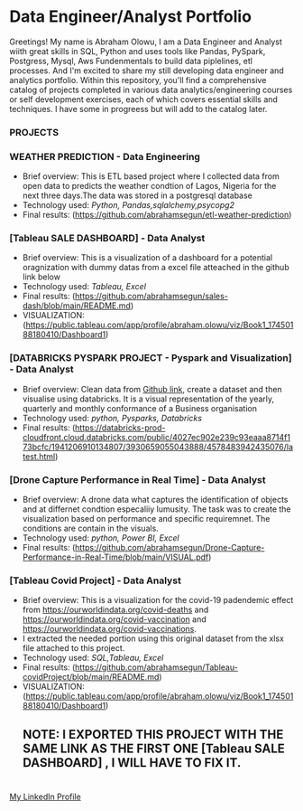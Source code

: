 # Data Engineer/Analyst Portfolio

Greetings! My name is Abraham Olowu, I am a Data Engineer and Analyst wiith great skills in SQL, Python and uses tools like Pandas, PySpark, Postgress, Mysql, Aws Fundenmentals to build data piplelines, etl processes. And I'm excited to share my still developing data engineer and analytics portfolio. Within this repository, you'll find a comprehensive catalog of projects completed in various data analytics/engineering courses or self development exercises, each of which covers essential skills and techniques.
I have some in progreess but will add to the catalog later. 

### PROJECTS   

### WEATHER PREDICTION - Data Engineering

- Brief overview:  This is ETL based project where I collected data from open data to predicts the weather condtion of Lagos, Nigeria for the next three days.The data was stored in a postgresql database
- Technology used: *Python, Pandas,sqlalchemy,psycopg2*
- Final results: (https://github.com/abrahamsegun/etl-weather-prediction)

### [Tableau SALE DASHBOARD] - Data Analyst  

- Brief overview:  This is a visualization of a dashboard for a potential oragnization with dummy datas from a excel file atteached in the github link below
- Technology used: *Tableau, Excel*
- Final results: (https://github.com/abrahamsegun/sales-dash/blob/main/README.md)
- VISUALIZATION: (https://public.tableau.com/app/profile/abraham.olowu/viz/Book1_17450188180410/Dashboard1)

### [DATABRICKS PYSPARK PROJECT  - Pyspark and Visualization] - Data Analyst

- Brief overview:   Clean data from [Github link]([https://www.berlin.de/restaurants/stadtteile/](https://github.com/abrahamsegun/Data-portfolio/tree/main)), create a dataset and then visualise using databricks. It is a visual representation of the yearly, quarterly and monthly conformance of a Business organisation 
- Technology used: *python, Pysparks, Databricks*
- Final results: (https://databricks-prod-cloudfront.cloud.databricks.com/public/4027ec902e239c93eaaa8714f173bcfc/1941206910134807/3930659055043888/4578483942435076/latest.html)

### [Drone Capture Performance in Real Time] - Data Analyst

- Brief overview:   A drone data what captures the identification of objects and at differnet condtion especaliiy lumusity. 
The task was to create the visualization based on performance and specific requiremnet. The conditions are contain in the visuals.  
- Technology used: *python, Power BI, Excel*
- Final results: (https://github.com/abrahamsegun/Drone-Capture-Performance-in-Real-Time/blob/main/VISUAL.pdf)

### [Tableau Covid Project] - Data Analyst

- Brief overview:  This is a visualization for the covid-19 padendemic effect from https://ourworldindata.org/covid-deaths and https://ourworldindata.org/covid-vaccination and https://ourworldindata.org/covid-vaccinations.
-  I extracted the needed portion using this original dataset from the xlsx file attached to this project.
- Technology used: *SQL,Tableau, Excel*
- Final results: (https://github.com/abrahamsegun/Tableau-covidProject/blob/main/README.md)
- VISUALIZATION: (https://public.tableau.com/app/profile/abraham.olowu/viz/Book1_17450188180410/Dashboard1)
  ## NOTE: I EXPORTED THIS PROJECT WITH THE SAME LINK AS THE FIRST ONE [Tableau SALE DASHBOARD] , I WILL HAVE TO FIX IT.  
 

# 
[My LinkedIn Profile](https://www.linkedin.com/in/abraham-olowu-segun/)
